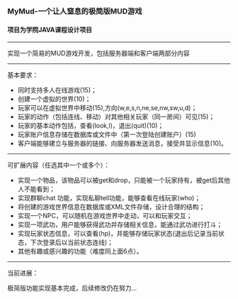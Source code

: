 ### MyMud-一个让人窒息的极简版MUD游戏

#### 项目为学院JAVA课程设计项目

------

实现一个简易的MUD游戏开发，包括服务器端和客户端两部分内容

------

基本要求：

- 同时支持多人在线游戏(15)；
- 创建一个虚拟的世界(10)；
- 玩家可以在虚拟世界中移动(15),方向(w,e,s,n,ne,se,nw,sw,u,d)；
- 玩家的动作（包括连线、移动）对其他相关玩家（同一房间）可见(15)；
- 玩家的基本动作包括，查看(look,l)，退出(quit)(10)；
- 玩家账户信息存储在数据库或文件中（第一次登陆创建账户）(15)
- 客户端能够建立与服务器的链接、向服务器发送消息，接受并显示信息(10)。

------

可扩展内容（任选其中一个或多个）：

- 实现一个物品，该物品可以被get和drop，只能被一个玩家持有，被get后其他人不能看到；
- 实现群聊chat 功能，实现私聊tell功能，能够查看在线玩家(who)；
- 将创建的游戏世界信息在数据库或XML文件存储，设计合理的结构；
- 实现一个NPC，可以随机在游戏世界中走动，可以和玩家交互；
- 实现一项武功，用户能够获得武功并存储相关信息，能通过武功进行打斗；
- 实现玩家状态信息，可以查看(hp)，并能够存储玩家状态(退出后记录当前状态，下次登录后以当前状态连线)；
- 其他有趣或感兴趣的功能（难度同上面6点）。

------

当前进展：

极简版功能实现基本完成，后续修改仍在努力...

